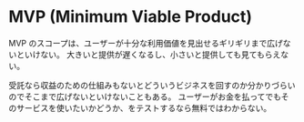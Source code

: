 # MVP (Minimum Viable Product)

MVP のスコープは、ユーザーが十分な利用価値を見出せるギリギリまで広げないといけない。
大きいと提供が遅くなるし、小さいと提供しても見てもらえない。

受託なら収益のための仕組みもないとどういうビジネスを回すのか分かりづらいのでそこまで広げないといけないこともある。
ユーザーがお金を払ってでもそのサービスを使いたいかどうか、をテストするなら無料ではわからない。
